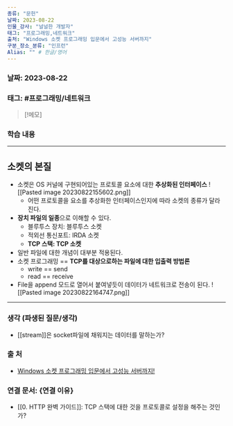 ```yaml
---
종류: "문헌"
날짜: 2023-08-22
인물_강사: "널널한 개발자"
태그: "프로그래밍,네트워크"
출처: "Windows 소켓 프로그래밍 입문에서 고성능 서버까지"
구분_장소_분류: "인프런"
Alias: "" # 한글/영어
---
```


### 날짜: 2023-08-22

### 태그: #프로그래밍/네트워크

>[!메모]
> 

### 학습 내용
---
## 소켓의 본질
- 소켓은 OS 커널에 구현되어있는 프로토콜 요소에 대한 **추상화된 인터페이스**
	![[Pasted image 20230822155602.png]]
	- 어떤 프로토콜을 요소를 추상화한 인터페이스인지에 따라 소켓의 종류가 달라진다.
- **장치 파일의 일종**으로 이해할 수 있다.
	- 블루투스 장치: 블루투스 소켓
	- 적외선 통신포트: IRDA 소켓
	- **TCP 스택: TCP 소켓**
- 일반 파일에 대한 개념이 대부분 적용된다.
- 소켓 프로그래밍 == **TCP를 대상으로하는 파일에 대한 입출력 방법론**
	- write == send
	- read == receive
- File을 append 모드로 열어서 붙여넣듯이 데이터가 네트워크로 전송이 된다.
![[Pasted image 20230822164747.png]]
---
### 생각 (파생된 질문/생각)
- [[stream]]은 socket파일에 채워지는 데이터를 말하는가?

### 출 처
- [Windows 소켓 프로그래밍 입문에서 고성능 서버까지! ](https://www.inflearn.com/course/%EC%9C%88%EB%8F%84%EC%9A%B0-%EC%86%8C%EC%BC%93-%EC%9E%85%EB%AC%B8-%EA%B3%A0%EC%84%B1%EB%8A%A5-%EC%84%9C%EB%B2%84)

### 연결 문서: {연결 이유}
- [[0. HTTP 완벽 가이드]]: TCP 스택에 대한 것을 프로토콜로 설정을 해주는 것인가?